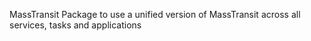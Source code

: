 MassTransit Package to use a unified version of MassTransit across all services, tasks and applications